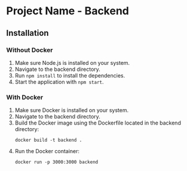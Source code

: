 # Project Name - Backend

## Installation

### Without Docker
1. Make sure Node.js is installed on your system.
2. Navigate to the backend directory.
3. Run `npm install` to install the dependencies.
4. Start the application with `npm start`.

### With Docker
1. Make sure Docker is installed on your system.
2. Navigate to the backend directory.
3. Build the Docker image using the Dockerfile located in the backend directory:
   ```
   docker build -t backend .
   ```
4. Run the Docker container:
   ```
   docker run -p 3000:3000 backend
   ```
